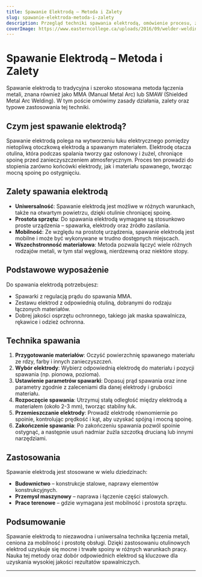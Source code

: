 ```yaml
---
title: Spawanie Elektrodą – Metoda i Zalety
slug: spawanie-elektroda-metoda-i-zalety
description: Przegląd techniki spawania elektrodą, omówienie procesu, zalet oraz zastosowań.
coverImage: https://www.easterncollege.ca/uploads/2016/09/welder-welding-building-orange-background.jpg
---
```


# Spawanie Elektrodą – Metoda i Zalety

Spawanie elektrodą to tradycyjna i szeroko stosowana metoda łączenia metali, znana również jako MMA (Manual Metal Arc) lub SMAW (Shielded Metal Arc Welding). W tym poście omówimy zasady działania, zalety oraz typowe zastosowania tej techniki.

## Czym jest spawanie elektrodą?

Spawanie elektrodą polega na wytworzeniu łuku elektrycznego pomiędzy nietopliwą otoczkową elektrodą a spawanym materiałem. Elektrodę otacza otulina, która podczas spalania tworzy gaz osłonowy i żużel, chroniące spoinę przed zanieczyszczeniem atmosferycznym. Proces ten prowadzi do stopienia zarówno końcówki elektrody, jak i materiału spawanego, tworząc mocną spoinę po ostygnięciu.

## Zalety spawania elektrodą

- **Uniwersalność**: Spawanie elektrodą jest możliwe w różnych warunkach, także na otwartym powietrzu, dzięki otulinie chroniącej spoinę.
- **Prostota sprzętu**: Do spawania elektrodą wymagane są stosunkowo proste urządzenia – spawarka, elektrody oraz źródło zasilania.
- **Mobilność**: Ze względu na prostotę urządzenia, spawanie elektrodą jest mobilne i może być wykonywane w trudno dostępnych miejscach.
- **Wszechstronność materiałowa**: Metoda pozwala łączyć wiele różnych rodzajów metali, w tym stal węglową, nierdzewną oraz niektóre stopy.

## Podstawowe wyposażenie

Do spawania elektrodą potrzebujesz:
- Spawarki z regulacją prądu do spawania MMA.
- Zestawu elektrod z odpowiednią otuliną, dobranymi do rodzaju łączonych materiałów.
- Dobrej jakości osprzętu ochronnego, takiego jak maska spawalnicza, rękawice i odzież ochronna.

## Technika spawania

1. **Przygotowanie materiałów**: Oczyść powierzchnię spawanego materiału ze rdzy, farby i innych zanieczyszczeń.
2. **Wybór elektrody**: Wybierz odpowiednią elektrodę do materiału i pozycji spawania (np. pionowa, pozioma).
3. **Ustawienie parametrów spawarki**: Dopasuj prąd spawania oraz inne parametry zgodnie z zaleceniami dla danej elektrody i grubości materiału.
4. **Rozpoczęcie spawania**: Utrzymuj stałą odległość między elektrodą a materiałem (około 2-3 mm), tworząc stabilny łuk.
5. **Przemieszczanie elektrody**: Prowadź elektrodę równomiernie po spoinie, kontrolując prędkość i kąt, aby uzyskać spójną i mocną spoinę.
6. **Zakończenie spawania**: Po zakończeniu spawania pozwól spoinie ostygnąć, a następnie usuń nadmiar żużla szczotką drucianą lub innymi narzędziami.

## Zastosowania

Spawanie elektrodą jest stosowane w wielu dziedzinach:
- **Budownictwo** – konstrukcje stalowe, naprawy elementów konstrukcyjnych.
- **Przemysł maszynowy** – naprawa i łączenie części stalowych.
- **Prace terenowe** – gdzie wymagana jest mobilność i prostota sprzętu.

## Podsumowanie

Spawanie elektrodą to niezawodna i uniwersalna technika łączenia metali, ceniona za mobilność i prostotę obsługi. Dzięki zastosowaniu otulinowych elektrod uzyskuje się mocne i trwałe spoiny w różnych warunkach pracy. Nauka tej metody oraz dobór odpowiednich elektrod są kluczowe dla uzyskania wysokiej jakości rezultatów spawalniczych.

---
